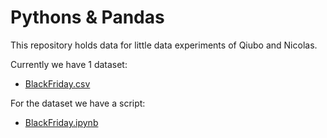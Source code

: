 # Pythons &amp; Pandas

This repository holds data for little data experiments of Qiubo and Nicolas.

Currently we have 1 dataset:

* [BlackFriday.csv](./data/black-friday/BlackFriday.csv)

For the dataset we have a script:

* [BlackFriday.ipynb](./scripts/BlackFriday.ipynb)